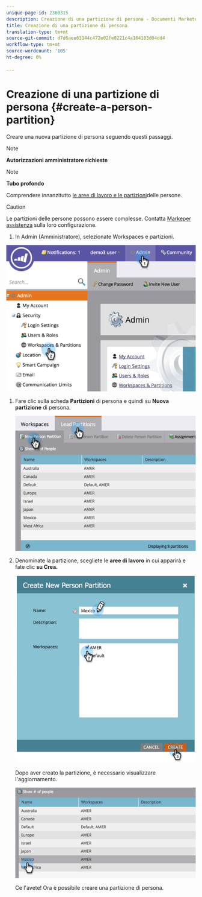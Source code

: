 ```yaml
---
unique-page-id: 2360315
description: Creazione di una partizione di persona - Documenti Marketo - Documentazione di prodotto
title: Creazione di una partizione di persona
translation-type: tm+mt
source-git-commit: d7d6aee63144c472e02fe0221c4a164183d04dd4
workflow-type: tm+mt
source-wordcount: '105'
ht-degree: 0%

---
```



# Creazione di una partizione di persona {#create-a-person-partition}

Creare una nuova partizione di persona seguendo questi passaggi.

>[!NOTE]
>
>**Autorizzazioni amministratore richieste**

>[!NOTE]
>
>**Tubo profondo**
>
>Comprendere innanzitutto [le aree di lavoro e le partizioni](understanding-workspaces-and-person-partitions.md)delle persone.

>[!CAUTION]
>
>Le partizioni delle persone possono essere complesse. Contatta [Markeper assistenza](http://support.marketo.com/) sulla loro configurazione.

1. In Admin (Amministratore), selezionate Workspaces e partizioni.

![](assets/image2014-9-17-11-3a32-3a12.png)

1. Fare clic sulla scheda **Partizioni** di persona e quindi su **Nuova partizione** di persona.

   ![](assets/two-2.png)

1. Denominate la partizione, scegliete le **aree di lavoro** in cui apparirà e fate clic **su Crea.**

   ![](assets/three-2.png)

   Dopo aver creato la partizione, è necessario visualizzare l&#39;aggiornamento.

   ![](assets/four-2.png)

   Ce l&#39;avete! Ora è possibile creare una partizione di persona.

